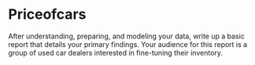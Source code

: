 # Priceofcars
After understanding, preparing, and modeling your data, write up a basic report that details your primary findings. Your audience for this report is a group of used car dealers interested in fine-tuning their inventory.
